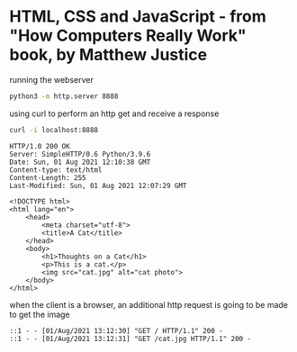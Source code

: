 # HTML, CSS and JavaScript - from "How Computers Really Work" book, by Matthew Justice

running the webserver
```bash
python3 -m http.server 8888
```

using curl to perform an http get and receive a response
```bash
curl -i localhost:8888
```

```
HTTP/1.0 200 OK
Server: SimpleHTTP/0.6 Python/3.9.6
Date: Sun, 01 Aug 2021 12:10:38 GMT
Content-type: text/html
Content-Length: 255
Last-Modified: Sun, 01 Aug 2021 12:07:29 GMT

<!DOCTYPE html>
<html lang="en">
    <head>
        <meta charset="utf-8">
        <title>A Cat</title>
    </head>
    <body>
        <h1>Thoughts on a Cat</h1>
        <p>This is a cat.</p>
        <img src="cat.jpg" alt="cat photo">
    </body>
</html>
```

when the client is a browser, an additional http request is going to be made to get the image
```
::1 - - [01/Aug/2021 13:12:30] "GET / HTTP/1.1" 200 -
::1 - - [01/Aug/2021 13:12:31] "GET /cat.jpg HTTP/1.1" 200 -
``` 